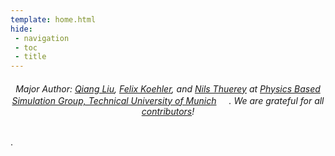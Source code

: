 ```yaml
---
template: home.html
hide:
 - navigation
 - toc
 - title
---
```

<h6 align="center"> Major Author: <a href="https://qiauil.github.io/">Qiang Liu</a>, <a href="https://fkoehler.site/">Felix Koehler</a>, and <a href="https://ge.in.tum.de/about/n-thuerey/">Nils Thuerey</a> at <a href="https://ge.in.tum.de">Physics Based Simulation Group, Technical University of Munich</a> <img src="assets/pics/TUM.svg" width="16">. We are grateful for all <a href="https://github.com/qiauil/torchfsm/graphs/contributors">contributors</a>! </h6>.